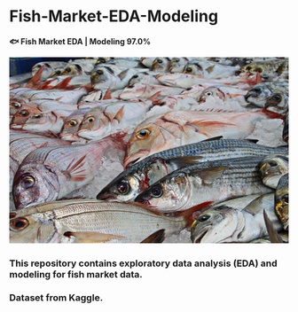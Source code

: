# Fish-Market-EDA-Modeling
**🐟 Fish Market EDA | Modeling 97.0%**

<img src="fish.jpg">


### This repository contains exploratory data analysis (EDA) and modeling for fish market data.
### Dataset from Kaggle. 

